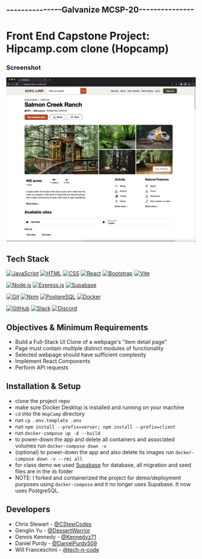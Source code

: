 ## ---------------Galvanize MCSP-20---------------

# Front End Capstone Project: Hipcamp.com clone (Hopcamp)

### Screenshot

[![HopCamp](hopcamp_screenshot.png)](https://hopcamp.tech-n-code.com/)

## Tech Stack

  [![JavaScript](https://img.shields.io/badge/-JavaScript-F7DF1E?style=flat&logo=javascript&logoColor=black)](https://developer.mozilla.org/en-US/docs/Web/JavaScript)
  [![HTML](https://img.shields.io/badge/-HTML-E34F26?style=flat&logo=html5&logoColor=black)](https://developer.mozilla.org/en-US/docs/Web/HTML)
  [![CSS](https://img.shields.io/badge/-CSS-1572B6?style=flat&logo=css3&logoColor=white)](https://developer.mozilla.org/en-US/docs/Web/CSS)
  [![React](https://img.shields.io/badge/-React-61DAFB?style=flat&logo=react&logoColor=black)](https://react.dev/)
  [![Bootstrap](https://img.shields.io/badge/-Bootstrap-7952B3?style=flat&logo=bootstrap&logoColor=white)](https://getbootstrap.com/)
  [![Vite](https://img.shields.io/badge/-Vite-646CFF?style=flat&logo=vite&logoColor=F6DC40)](https://vitejs.dev/)
  
  [![Node.js](https://img.shields.io/badge/-Node.js-339933?style=flat&logo=Node.js&logoColor=black)](https://nodejs.org/)
  [![Express.js](https://img.shields.io/badge/-Express.js-000000?style=flat&logo=express&logoColor=white)](https://expressjs.com/)
  [![Supabase](https://img.shields.io/badge/-Supabase-3FCF8E?style=flat&logo=supabase&logoColor=black)](https://supabase.com/)

  [![Git](https://img.shields.io/badge/-Git-F05032?style=flat&logo=git&logoColor=black)](https://git-scm.com/)
  [![Npm](https://img.shields.io/badge/-Npm-CB3837?style=flat&logo=npm&logoColor=white)](https://npmjs.com/)
  [![PostgreSQL](https://img.shields.io/badge/PostgreSQL-316192?style=flat&logo=postgresql&logoColor=white)](https://www.postgresql.org/)
  [![Docker](https://img.shields.io/badge/Docker-2CA5E0?style=flat&logo=docker&logoColor=white)](https://www.docker.com/)

  [![GitHub](https://img.shields.io/badge/-GitHub-181717?style=flat&logo=github&logoColor=white)](https://github.com/)
  [![Slack](https://img.shields.io/badge/-Slack-4A154B?style=flat&logo=slack&logoColor=white)](https://slack.com/)
  [![Discord](https://img.shields.io/badge/-Discord-5865F2?style=flat&logo=discord&logoColor=white)](https://discord.com/)

## Objectives & Minimum Requirements

- Build a Full-Stack UI Clone of a webpage's "item detail page"
- Page must contain multiple distinct modules of functionality
- Selected webpage should have sufficient complexity
- Implement React Components
- Perform API requests

## Installation & Setup

- clone the project repo
- make sure Docker Desktop is installed and running on your machine
- `cd` into the `HopCamp` directory
- run `cp .env.template .env`
- run `npm install --prefix=server; npm install --prefix=client`
- run `docker-compose up -d --build`
- to power-down the app and delete all containers and associated volumes run `docker-compose down -v`
- (optional) to power-down the app and also delete its images run `docker-compose down -v --rmi all`
- for class demo we used [Supabase](https://supabase.com/dashboard/sign-in) for database, all migration and seed files are in the `db` folder
- NOTE: I forked and containerized the project for demo/deployment purposes using `docker-compose` and it no longer uses Supabase. It now uses PostgreSQL.

## Developers

- Chris Stewart - [@CStewCodes](https://github.com/CStewCodes)
- Genglin Yu - [@DessertWarrior](https://github.com/DessertWarrior)
- Dennis Kennedy - [@Kennedyz71](https://github.com/Kennedyz71)
- Daniel Purdy - [@DanielPurdy509](https://github.com/DanielPurdy509)
- Will Franceschini - [@tech-n-code](https://github.com/tech-n-code)
